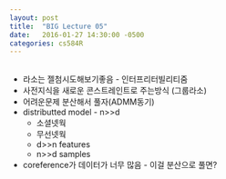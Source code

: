 ```yaml
---
layout: post
title:  "BIG Lecture 05"
date:   2016-01-27 14:30:00 -0500
categories: cs584R
---
```



## 
* 라소는 젤첨시도해보기좋음 - 인터프리터빌리티줌
* 사전지식을 새로운 콘스트레인트로 주는방식 (그룹라소)
* 어려운문제 분산해서 풀자(ADMM동기)
* distributted model - n>>d
	* 소셜넷웍
	* 무선넷웍
	* d>>n features
	* n>>d samples
* coreference가 데이터가 너무 많음 - 이걸 분산으로 풀면?